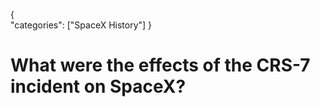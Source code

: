 {    
    "categories": ["SpaceX History"]
}

# What were the effects of the CRS-7 incident on SpaceX?
